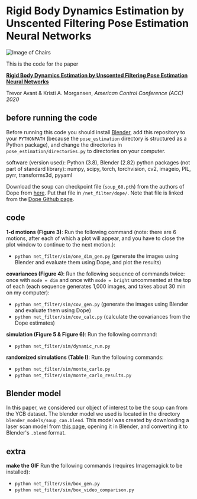 # Rigid Body Dynamics Estimation by Unscented Filtering Pose Estimation Neural Networks

![Image of Chairs](images/fig4.png)

This is the code for the paper

[**Rigid Body Dynamics Estimation by Unscented Filtering Pose Estimation Neural Networks**]()

Trevor Avant & Kristi A. Morgansen, *American Control Conference (ACC) 2020*

## before running the code

Before running this code you should install [Blender](https://www.blender.org), add this repository to your `PYTHONPATH` (because the `pose_estimation` directory is structured as a Python package), and change the directories in `pose_estimation/directories.py` to directories on your computer.

software (version used): Python (3.8), Blender (2.82)
python packages (not part of standard library): numpy, scipy, torch, torchvision, cv2, imageio, PIL, pyrr, transforms3d, pyyaml

Download the soup can checkpoint file (`soup_60.pth`) from the authors of Dope from [here](https://drive.google.com/drive/folders/1DfoA3m_Bm0fW8tOWXGVxi4ETlLEAgmcg). Put that file in `/net_filter/dope/`. Note that file is linked from the [Dope Github page](https://github.com/NVlabs/Deep_Object_Pose).

## code

**1-d motions (Figure 3)**:
Run the following command (note: there are 6 motions, after each of which a plot will appear, and you have to close the plot window to continue to the next motion.):
* `python net_filter/sim/one_dim_gen.py` (generate the images using Blender and evaluate them using Dope, and plot the results)

**covariances (Figure 4)**:
Run the following sequence of commands twice: once with `mode = dim` and once with `mode = bright` uncommented at the top of each (each sequence generates 1,000 images, and takes about 30 min on my computer):
* `python net_filter/sim/cov_gen.py` (generate the images using Blender and evaluate them using Dope)
* `python net_filter/sim/cov_calc.py` (calculate the covariances from the Dope estimates)

**simulation (Figure 5 \& Figure 6)**:
Run the following command:
* `python net_filter/sim/dynamic_run.py`

**randomized simulations (Table I)**: 
Run the following commands:
* `python net_filter/sim/monte_carlo.py`
* `python net_filter/sim/monte_carlo_results.py`

## Blender model
In this paper, we considered our object of interest to be the soup can from the YCB dataset. The blender model we used is located in the directory `blender_models/soup_can.blend`. This model was created by downloading a laser scan model from [this page](http://ycb-benchmarks.s3-website-us-east-1.amazonaws.com/), opening it in Blender, and converting it to Blender's `.blend` format.


## extra

**make the GIF**
Run the following commands (requires Imagemagick to be installed):
* `python net_filter/sim/box_gen.py`
* `python net_filter/sim/box_video_comparison.py`

